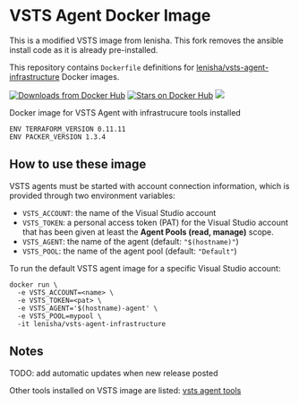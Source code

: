 VSTS Agent Docker Image
====================
This is a modified VSTS image from lenisha. This fork removes the ansible install code as it is already pre-installed.

This repository contains `Dockerfile` definitions for [lenisha/vsts-agent-infrastructure](https://github.com/lenisha/vsts-agent-infrastructure) Docker images.

[![Downloads from Docker Hub](https://img.shields.io/docker/pulls/lenisha/vsts-agent-infrastructure.svg)](https://registry.hub.docker.com/u/lenisha/vsts-agent-infrastructure)
[![Stars on Docker Hub](https://img.shields.io/docker/stars/lenisha/vsts-agent-infrastructure.svg)](https://registry.hub.docker.com/u/lenisha/vsts-agent-infrastructure) [![](https://images.microbadger.com/badges/image/lenisha/vsts-agent-infrastructure.svg)](https://microbadger.com/images/lenisha/vsts-agent-infrastructure "Get your own image badge on microbadger.com")


Docker image for VSTS Agent with infrastrucure tools installed

```
ENV TERRAFORM_VERSION 0.11.11
ENV PACKER_VERSION 1.3.4
```

## How to use these image
VSTS agents must be started with account connection information, which is provided through two environment variables:

- `VSTS_ACCOUNT`: the name of the Visual Studio account
- `VSTS_TOKEN`: a personal access token (PAT) for the Visual Studio account that has been given at least the **Agent Pools (read, manage)** scope.
- `VSTS_AGENT`: the name of the agent (default: `"$(hostname)"`)
- `VSTS_POOL`: the name of the agent pool (default: `"Default"`)


To run the default VSTS agent image for a specific Visual Studio account:

```
docker run \
  -e VSTS_ACCOUNT=<name> \
  -e VSTS_TOKEN=<pat> \
  -e VSTS_AGENT='$(hostname)-agent' \
  -e VSTS_POOL=mypool \
  -it lenisha/vsts-agent-infrastructure
```

## Notes
TODO: add automatic updates when new release posted

Other tools installed on VSTS image are listed:
[vsts agent tools](https://github.com/Microsoft/vsts-agent-docker/blob/6689c2bd45304ec56d2628f393355b52a451453e/README.md#standard-images)
